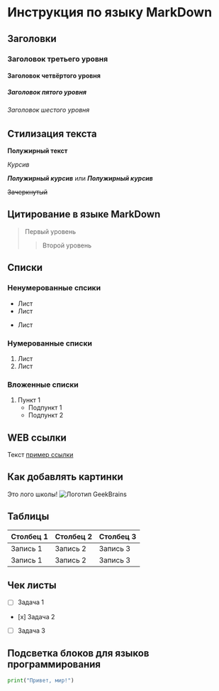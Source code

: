 # Инструкция по языку MarkDown

## Заголовки
### Заголовок третьего уровня
#### Заголовок четвёртого уровня
##### Заголовок пятого уровня
###### Заголовок шестого уровня

## Стилизация текста

**Полужирный текст**

*Курсив*

***Полужирный курсив*** или ___Полужирный курсив___

~~Зачеркнутый~~

## Цитирование в языке MarkDown
> Первый уровень
>> Второй уровень

## Списки
### Ненумерованные спсики

* Лист
* Лист
- Лист

### Нумерованные списки

1. Лист
2. Лист

### Вложенные списки

1. Пункт 1
    - Подпункт 1
    - Подпункт 2

## WEB ссылки
Текст [пример ссылки](http.example.com "Всплывающая подсказка")

## Как добавлять картинки
Это лого школы!
![Логотип GeekBrains](Geekbrains_logo.svg "GB logo")

## Таблицы
|Столбец 1|Столбец 2|Столбец 3|
|-|-|-|
|Запись 1|Запись 2|Запись 3|
|Запись 1|Запись 2|Запись 3|

## Чек листы
- [ ] Задача 1
- [х] Задача 2
- [ ] Задача 3

## Подсветка блоков для языков программирования
```python
print("Привет, мир!")
```